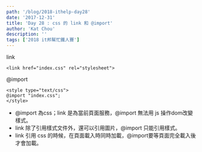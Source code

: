 ```yaml
---
path: '/blog/2018-ithelp-day28'
date: '2017-12-31'
title: 'Day 28 : css 的 link 和 @import'
author: 'Kat Chou'
description: ''
tags: ['2018 it邦幫忙鐵人賽']
---
```


link
```
<link href="index.css" rel="stylesheet">  
```
@import
```
<style type="text/css">  
@import "index.css";  
</style>  
```
*  @import 為css；link 是為當前頁面服務，@import 無法用 js 操作dom改變樣式。
* link 除了引用樣式文件外，還可以引用圖片，@import 只能引用樣式。
*  link 引用 css 的時候，在頁面載入時同時加載，@import要等頁面完全載入後才會加載。

